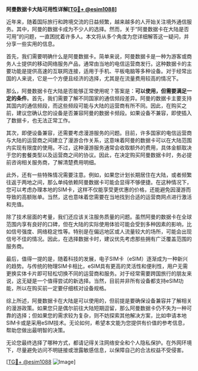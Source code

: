 **阿曼数据卡大陆可用性详解[[TG💪+ @esim1088](https://t.me/s/esim1088)]**

近年来，随着国际旅行和跨境交流的日益频繁，越来越多的人开始关注境外通信服务。其中，阿曼的数据卡成为不少人的选择。然而，关于“阿曼数据卡在大陆是否可用”的问题，一直困扰着许多人。本文将从多个角度为您详细解答这一疑问，并分享一些实用的信息。

首先，我们需要明确什么是阿曼数据卡。简单来说，阿曼数据卡是一种为游客或商务人士提供的移动网络服务产品，通常由当地的电信运营商发行。这种数据卡的主要功能是提供高速的互联网连接，适用于手机、平板电脑等多种设备。对于经常出国的人来说，它是一个方便且经济的选择，尤其是在流量费用较高的情况下。

那么，阿曼数据卡在大陆是否能够正常使用呢？答案是：**可以使用，但需要满足一定的条件**。首先，我们需要了解不同国家的通信频段差异。阿曼的数据卡主要支持其国内的通信频段，而这些频段可能与大陆的运营商有所不同。因此，在购买之前，建议您确认您的设备是否兼容阿曼的数据卡频段。如果设备不兼容，即使插入了数据卡，也无法正常工作。

其次，即便设备兼容，还需要考虑漫游服务的问题。目前，许多国家的电信运营商与大陆的运营商之间建立了漫游合作关系，这意味着阿曼的数据卡可以在大陆范围内实现有限度的使用。不过，这种漫游服务通常会收取额外的费用，具体金额取决于您的套餐类型以及运营商之间的协议。因此，在决定购买阿曼数据卡时，务必提前咨询相关服务商，了解清楚费用明细。

此外，还有一些特殊情况需要注意。例如，如果您计划长期居住在大陆，或者频繁往返于两地之间，那么单纯依赖阿曼数据卡可能会显得不够便捷。在这种情况下，您可以考虑办理本地的SIM卡，这样不仅能享受更优惠的价格，还能避免因漫游而导致的高额账单。当然，这也意味着您需要在当地找到合适的运营商网点进行激活和充值。

除了技术层面的考量，我们还应该关注服务质量的问题。虽然阿曼的数据卡在全球范围内享有良好的口碑，但在大陆的实际使用体验可能会受到多种因素的影响，比如信号强度、网络稳定性等。特别是在偏远地区或人流量较大的场所，可能会出现信号不佳的情况。因此，在选择数据卡时，建议优先考虑那些拥有广泛覆盖范围的服务商。

最后，值得一提的是，随着科技的发展，电子SIM卡（eSIM）逐渐成为一种新兴的趋势。与传统的物理SIM卡相比，eSIM具有更高的灵活性和便利性，用户无需更换实体卡片即可轻松切换不同的运营商和服务。对于经常需要跨国旅行的朋友来说，这无疑是一个值得尝试的新选择。当然，目前并非所有设备都支持eSIM功能，所以在购买前一定要仔细核对设备规格。

综上所述，阿曼数据卡在大陆是可以使用的，但前提是要确保设备兼容并了解相关的漫游政策。如果您只是偶尔前往大陆短期逗留，那么阿曼数据卡仍不失为一种可靠的选择；但如果您的需求较为复杂，则不妨探索其他解决方案，比如申请本地SIM卡或是采用eSIM技术。无论如何，希望本文能为您提供有价值的参考信息，帮助您做出最明智的决策。

无论您最终选择了哪种方式，都请记得关注网络安全和个人隐私保护。在外网环境下，尽量避免访问不明链接或泄露敏感信息，以保障自己的合法权益不受侵害。

[[TG💪+ @esim1088](https://t.me/s/esim1088) ![Image](https://i.postimg.cc/4NQfJmqS/Snipaste-2025-05-13-00-14-12.png)]